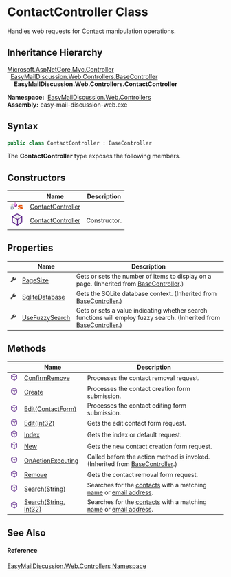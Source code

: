 ContactController Class
=======================
Handles web requests for [Contact][1] manipulation operations.


Inheritance Hierarchy
---------------------
[Microsoft.AspNetCore.Mvc.Controller][2]  
  [EasyMailDiscussion.Web.Controllers.BaseController][3]  
    **EasyMailDiscussion.Web.Controllers.ContactController**  

  **Namespace:**  [EasyMailDiscussion.Web.Controllers][4]  
  **Assembly:** easy-mail-discussion-web.exe

Syntax
------

```csharp
public class ContactController : BaseController
```

The **ContactController** type exposes the following members.


Constructors
------------

|                                   | Name                   | Description  |
| --------------------------------- | ---------------------- | ------------ |
| ![Private method]![Static member] | [ContactController][5] |              |
| ![Public method]                  | [ContactController][6] | Constructor. |


Properties
----------

|                    | Name                | Description                                                                                                              |
| ------------------ | ------------------- | ------------------------------------------------------------------------------------------------------------------------ |
| ![Public property] | [PageSize][7]       | Gets or sets the number of items to display on a page. (Inherited from [BaseController][3].)                             |
| ![Public property] | [SqliteDatabase][8] | Gets the SQLite database context. (Inherited from [BaseController][3].)                                                  |
| ![Public property] | [UseFuzzySearch][9] | Gets or sets a value indicating whether search functions will employ fuzzy search. (Inherited from [BaseController][3].) |


Methods
-------

|                  | Name                        | Description                                                                       |
| ---------------- | --------------------------- | --------------------------------------------------------------------------------- |
| ![Public method] | [ConfirmRemove][10]         | Processes the contact removal request.                                            |
| ![Public method] | [Create][11]                | Processes the contact creation form submission.                                   |
| ![Public method] | [Edit(ContactForm)][12]     | Processes the contact editing form submission.                                    |
| ![Public method] | [Edit(Int32)][13]           | Gets the edit contact form request.                                               |
| ![Public method] | [Index][14]                 | Gets the index or default request.                                                |
| ![Public method] | [New][15]                   | Gets the new contact creation form request.                                       |
| ![Public method] | [OnActionExecuting][16]     | Called before the action method is invoked. (Inherited from [BaseController][3].) |
| ![Public method] | [Remove][17]                | Gets the contact removal form request.                                            |
| ![Public method] | [Search(String)][18]        | Searches for the [contacts][1] with a matching [name][19] or [email address][20]. |
| ![Public method] | [Search(String, Int32)][21] | Searches for the [contacts][1] with a matching [name][19] or [email address][20]. |


See Also
--------

#### Reference
[EasyMailDiscussion.Web.Controllers Namespace][4]  

[1]: ../../EasyMailDiscussion.Common.Database/Contact/README.md
[2]: https://docs.microsoft.com/dotnet/api/microsoft.aspnetcore.mvc.controller
[3]: ../BaseController/README.md
[4]: ../README.md
[5]: _cctor.md
[6]: _ctor.md
[7]: ../BaseController/PageSize.md
[8]: ../BaseController/SqliteDatabase.md
[9]: ../BaseController/UseFuzzySearch.md
[10]: ConfirmRemove.md
[11]: Create.md
[12]: Edit.md
[13]: Edit_1.md
[14]: Index.md
[15]: New.md
[16]: ../BaseController/OnActionExecuting.md
[17]: Remove.md
[18]: Search.md
[19]: ../../EasyMailDiscussion.Common.Database/Contact/Name.md
[20]: ../../EasyMailDiscussion.Common.Database/Contact/Email.md
[21]: Search_1.md
[Private method]: ../../icons/privmethod.gif "Private method"
[Static member]: ../../icons/static.gif "Static member"
[Public method]: ../../icons/pubmethod.svg "Public method"
[Public property]: ../../icons/pubproperty.svg "Public property"